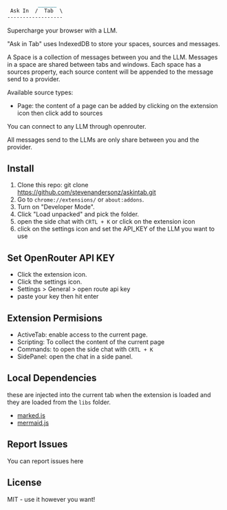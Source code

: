 ```markdown
          ______
 Ask In  /  Tab  \
------------------ 
```
Supercharge your browser with a LLM.

"Ask in Tab" uses IndexedDB to store your spaces, sources and messages. 

A Space is a collection of messages between you and the LLM. Messages in a space are shared between tabs and windows.
Each space has a sources property, each source content will be appended to the message send to a provider. 

Available source types:
  - Page: the content of a page can be added by clicking on the extension icon then click add to sources

You can connect to any LLM through openrouter. 


All messages send to the LLMs are only share between you and the provider.

## Install
1. Clone this repo: git clone https://github.com/stevenandersonz/askintab.git
2. Go to `chrome://extensions/` or `about:addons`.
3. Turn on "Developer Mode".
4. Click "Load unpacked" and pick the folder.
5. open the side chat with `CRTL + K` or click on the extension icon
6. click on the settings icon and set the API_KEY of the LLM you want to use


## Set OpenRouter API KEY
- Click the extension icon.
- Click the settings icon.
- Settings > General > open route api key
- paste your key then hit enter 

## Extension Permisions
- ActiveTab: enable access to the current page. 
- Scripting: To collect the content of the current page
- Commands: to open the side chat with `CRTL + K`
- SidePanel: open the chat in a side panel.

## Local Dependencies
these are injected into the current tab when the extension is loaded and they are loaded from the `libs` folder.
- [marked.js](https://github.com/markedjs/marked)
- [mermaid.js](https://github.com/mermaid-js/mermaid)

## Report Issues
You can report issues here 

## License
MIT - use it however you want!